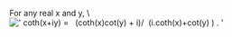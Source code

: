 For any real x and y, \\
![' coth(x+iy) =   (coth(x)cot(y) + i)/  (i.coth(x)+cot(y)
) . '](../dictionary/equation_images/3807.1..png)
